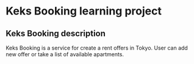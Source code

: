 # Keks Booking learning project

## Keks Booking description

Keks Booking is a service for create a rent offers in Tokyo. User can add new offer or take a list of available apartments.
